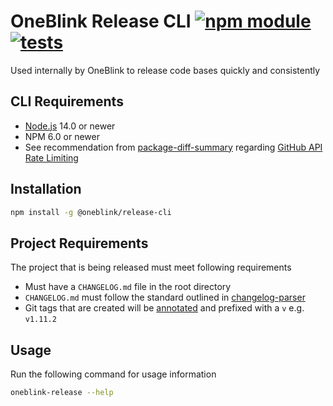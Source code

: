 # OneBlink Release CLI [![npm module](https://img.shields.io/npm/v/@oneblink/release-cli.svg)](https://www.npmjs.com/package/@oneblink/release-cli) [![tests](https://github.com/oneblink/release-cli/actions/workflows/test.yml/badge.svg)](https://github.com/oneblink/release-cli/actions)

Used internally by OneBlink to release code bases quickly and consistently

## CLI Requirements

- [Node.js](https://nodejs.org/) 14.0 or newer
- NPM 6.0 or newer
- See recommendation from [package-diff-summary](https://github.com/jokeyrhyme/package-diff-summary.js#github_oauth_token) regarding [GitHub API Rate Limiting](https://docs.github.com/en/rest/overview/resources-in-the-rest-api#rate-limiting)

## Installation

```sh
npm install -g @oneblink/release-cli
```

## Project Requirements

The project that is being released must meet following requirements

- Must have a `CHANGELOG.md` file in the root directory
- `CHANGELOG.md` must follow the standard outlined in [changelog-parser](https://www.npmjs.com/package/changelog-parser)
- Git tags that are created will be [annotated](https://git-scm.com/book/en/v2/Git-Basics-Tagging#_annotated_tags) and prefixed with a `v` e.g. `v1.11.2`

## Usage

Run the following command for usage information

```sh
oneblink-release --help
```
